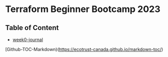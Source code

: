 # Terraform Beginner Bootcamp 2023

## Table of Content

- [week0-journal](/journal/week0)

[Github-TOC-Markdown)(https://ecotrust-canada.github.io/markdown-toc/)
